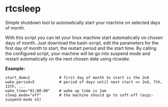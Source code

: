 # rtcsleep
Simple shutdown tool to automatically start your machine on selected days of month.

With this script you can let your linux machine start automatically on chosen days of month. 
Just download the bash-script, edit the parameters for the first day of month to start, the restart period and the start time. By calling the configured script, your machine will be go into suspend mode and restart automatically on the next chosen date using *rtcwake*.

**Example:**

    start_dom=2             # first day of month to start is the 2nd
    wake_period=5           # period of days until next start => 2nd, 7th, 12th, ...
    wake_time="01:00:00"    # wake up time is 1am
    sleep_mode="off"        # the machine should go to soft-off (acpi-suspend-mode s5)
